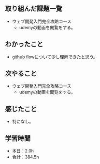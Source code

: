 ## 取り組んだ課題一覧
- ウェブ開発入門完全攻略コース
  - udemyの動画を閲覧をする。
## わかったこと
- github flowについて少し理解できたと思う。
## 次やること
- ウェブ開発入門完全攻略コース
  - udemyの動画を閲覧をする。
## 感じたこと
- 特になし。
## 学習時間
- 本日：2.0h
- 合計：384.5h